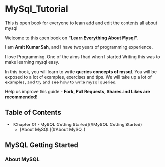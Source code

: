 # MySql_Tutorial
This is open book for everyone to learn add and edit the contents all about mysql

Welcome to this open book on **"Learn Everything About Mysql"**. 

I am **Amit Kumar Sah**, and I have two years of programming experience. 

I love Programming. One of the aims I had when I started Writing this was to make learning mysql easy. 

In this book, you will learn to write **queries** **concepts of mysql**. You will be exposed to a lot of examples, exercises and tips. We will take up a lot of examples, and try and see how to write mysql queries. 

Help us improve this guide - **Fork, Pull Requests, Shares and Likes are recommended**!

## Table of Contents

* [Chapter 01 - MySQL Getting Started](#MySQL Getting Started)
    * [About MySQL](#About MySQL)
    
    
    
## MySQL Getting Started
### About MySQL



